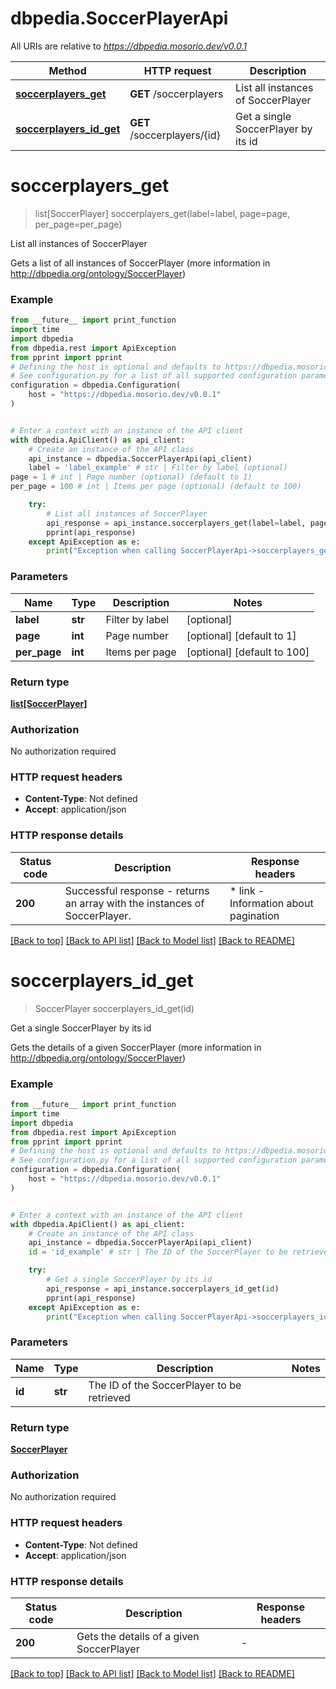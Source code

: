 # dbpedia.SoccerPlayerApi

All URIs are relative to *https://dbpedia.mosorio.dev/v0.0.1*

Method | HTTP request | Description
------------- | ------------- | -------------
[**soccerplayers_get**](SoccerPlayerApi.md#soccerplayers_get) | **GET** /soccerplayers | List all instances of SoccerPlayer
[**soccerplayers_id_get**](SoccerPlayerApi.md#soccerplayers_id_get) | **GET** /soccerplayers/{id} | Get a single SoccerPlayer by its id


# **soccerplayers_get**
> list[SoccerPlayer] soccerplayers_get(label=label, page=page, per_page=per_page)

List all instances of SoccerPlayer

Gets a list of all instances of SoccerPlayer (more information in http://dbpedia.org/ontology/SoccerPlayer)

### Example

```python
from __future__ import print_function
import time
import dbpedia
from dbpedia.rest import ApiException
from pprint import pprint
# Defining the host is optional and defaults to https://dbpedia.mosorio.dev/v0.0.1
# See configuration.py for a list of all supported configuration parameters.
configuration = dbpedia.Configuration(
    host = "https://dbpedia.mosorio.dev/v0.0.1"
)


# Enter a context with an instance of the API client
with dbpedia.ApiClient() as api_client:
    # Create an instance of the API class
    api_instance = dbpedia.SoccerPlayerApi(api_client)
    label = 'label_example' # str | Filter by label (optional)
page = 1 # int | Page number (optional) (default to 1)
per_page = 100 # int | Items per page (optional) (default to 100)

    try:
        # List all instances of SoccerPlayer
        api_response = api_instance.soccerplayers_get(label=label, page=page, per_page=per_page)
        pprint(api_response)
    except ApiException as e:
        print("Exception when calling SoccerPlayerApi->soccerplayers_get: %s\n" % e)
```

### Parameters

Name | Type | Description  | Notes
------------- | ------------- | ------------- | -------------
 **label** | **str**| Filter by label | [optional] 
 **page** | **int**| Page number | [optional] [default to 1]
 **per_page** | **int**| Items per page | [optional] [default to 100]

### Return type

[**list[SoccerPlayer]**](SoccerPlayer.md)

### Authorization

No authorization required

### HTTP request headers

 - **Content-Type**: Not defined
 - **Accept**: application/json

### HTTP response details
| Status code | Description | Response headers |
|-------------|-------------|------------------|
**200** | Successful response - returns an array with the instances of SoccerPlayer. |  * link - Information about pagination <br>  |

[[Back to top]](#) [[Back to API list]](../README.md#documentation-for-api-endpoints) [[Back to Model list]](../README.md#documentation-for-models) [[Back to README]](../README.md)

# **soccerplayers_id_get**
> SoccerPlayer soccerplayers_id_get(id)

Get a single SoccerPlayer by its id

Gets the details of a given SoccerPlayer (more information in http://dbpedia.org/ontology/SoccerPlayer)

### Example

```python
from __future__ import print_function
import time
import dbpedia
from dbpedia.rest import ApiException
from pprint import pprint
# Defining the host is optional and defaults to https://dbpedia.mosorio.dev/v0.0.1
# See configuration.py for a list of all supported configuration parameters.
configuration = dbpedia.Configuration(
    host = "https://dbpedia.mosorio.dev/v0.0.1"
)


# Enter a context with an instance of the API client
with dbpedia.ApiClient() as api_client:
    # Create an instance of the API class
    api_instance = dbpedia.SoccerPlayerApi(api_client)
    id = 'id_example' # str | The ID of the SoccerPlayer to be retrieved

    try:
        # Get a single SoccerPlayer by its id
        api_response = api_instance.soccerplayers_id_get(id)
        pprint(api_response)
    except ApiException as e:
        print("Exception when calling SoccerPlayerApi->soccerplayers_id_get: %s\n" % e)
```

### Parameters

Name | Type | Description  | Notes
------------- | ------------- | ------------- | -------------
 **id** | **str**| The ID of the SoccerPlayer to be retrieved | 

### Return type

[**SoccerPlayer**](SoccerPlayer.md)

### Authorization

No authorization required

### HTTP request headers

 - **Content-Type**: Not defined
 - **Accept**: application/json

### HTTP response details
| Status code | Description | Response headers |
|-------------|-------------|------------------|
**200** | Gets the details of a given SoccerPlayer |  -  |

[[Back to top]](#) [[Back to API list]](../README.md#documentation-for-api-endpoints) [[Back to Model list]](../README.md#documentation-for-models) [[Back to README]](../README.md)

